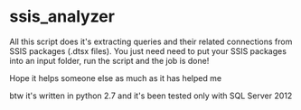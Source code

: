 # ssis_analyzer

All this script does it's extracting queries and their related connections from SSIS packages (.dtsx files).
You just need need to put your SSIS packages into an input folder, run the script and the job is done!


Hope it helps someone else as much as it has helped me 

btw it's written in python 2.7 and it's been tested only with SQL Server 2012

